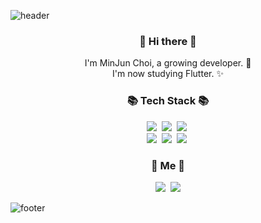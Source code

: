 ![header](https://capsule-render.vercel.app/api?type=slice&color=gradient&height=170&section=header&text=MinJun%20Choi&fontColor=090707&fontAlignX=45&fontAlignY=65&fontSize=100)


<h3 align="center"> 👋 Hi there 👋 </h3>
<p align="center">
I'm MinJun Choi, a growing developer. 🌱 <br>
I'm now studying Flutter. ✨

</p>
<h3 align="center">📚 Tech Stack 📚</h3>
<p align="center">
  <img src="https://img.shields.io/badge/-Dart-yellowgreen"/>&nbsp
  <img src="https://img.shields.io/badge/-Flutter-blue"/>&nbsp  
  <img src="https://img.shields.io/badge/-Python-blueViolet"/>&nbsp
  <br>
  <img src="https://img.shields.io/badge/-C-green"/>&nbsp
  <img src="https://img.shields.io/badge/-Java-orange"/>&nbsp
  <img src="https://img.shields.io/badge/-Git-black"/>&nbsp
</p>


<h3 align="center">📌 Me 📌</h3>

<p align="center">
  <a href="https://plog.dev/"><img src="https://img.shields.io/badge/Tech%20Blog-262626?style=flat-square&logo=D-Wave Systems&logoColor=white&link=https://newwisdom.tistory.com"/></a>&nbsp
  <a href="mailto:mj04300017@gmail.com"><img src="https://img.shields.io/badge/Gmail-d14836?style=flat-square&logo=Gmail&logoColor=white&link=mailto:mj04300017@gmail.com"/></a>
  
</p>

![footer](https://capsule-render.vercel.app/api?type=slice&color=10C107&height=100&section=footer)

